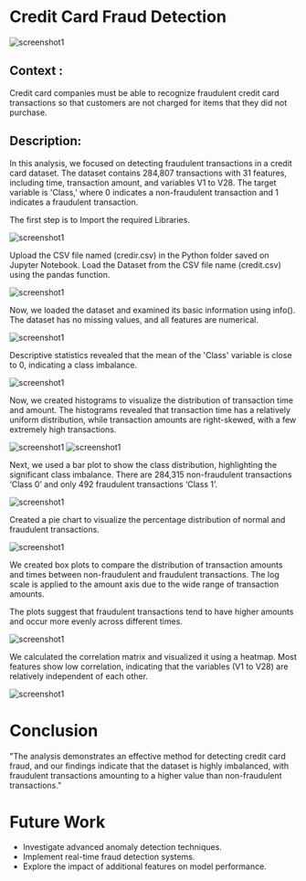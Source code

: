 # Credit Card Fraud Detection

![screenshot1](https://raw.githubusercontent.com/Rushikesh2209/Credit-Card-Fraud-Detection/main/Credit-card-fraud.webp)
  

## Context :
   Credit card companies must be able to recognize fraudulent credit card transactions so that customers are not charged for items that they did not purchase.
              
## Description:
  In this analysis, we focused on detecting fraudulent transactions in a credit card dataset. The dataset contains 284,807 transactions with 31 features, including time, transaction amount, and variables V1 to V28. The target variable is 'Class,' where 0 indicates a non-fraudulent transaction and 1 indicates a fraudulent transaction.

   The first step is to Import the required Libraries.

![screenshot1](https://github.com/Rushikesh2209/Credit-Card-Fraud-Detection/blob/main/Importing%20the%20required%20Libraries..png)

Upload the CSV file named (credir.csv) in the Python folder saved on Jupyter Notebook. Load the Dataset from the CSV file name (credit.csv) using the pandas function.


![screenshot1](https://github.com/Rushikesh2209/Credit-Card-Fraud-Detection/blob/main/Load%20the%20dataset.png)


Now, we loaded the dataset and examined its basic information using info(). The dataset has no missing values, and all features are numerical. 


![screenshot1](https://github.com/Rushikesh2209/Credit-Card-Fraud-Detection/blob/main/basic%20information.png)


Descriptive statistics revealed that the mean of the 'Class' variable is close to 0, indicating a class imbalance.

![screenshot1](https://github.com/Rushikesh2209/Credit-Card-Fraud-Detection/blob/main/%23Calculate%20summary%20statistics.png)


  Now, we created histograms to visualize the distribution of transaction time and amount. The histograms revealed that transaction time has a relatively uniform distribution, while transaction amounts are right-skewed, with a few extremely high transactions.

![screenshot1](https://github.com/Rushikesh2209/Credit-Card-Fraud-Detection/blob/main/subplots.png)
![screenshot1](https://github.com/Rushikesh2209/Credit-Card-Fraud-Detection/blob/main/Histo.png)


Next, we used a bar plot to show the class distribution, highlighting the significant class imbalance. There are 284,315 non-fraudulent transactions ‘Class 0’ and only 492 fraudulent transactions ‘Class 1’.


![screenshot1](https://github.com/Rushikesh2209/Credit-Card-Fraud-Detection/blob/main/Bar%20plot%20for%20'Class.png)


  Created a pie chart to visualize the percentage distribution of normal and fraudulent transactions.


![screenshot1](https://github.com/Rushikesh2209/Credit-Card-Fraud-Detection/blob/main/class%20distribution.png)

   We created box plots to compare the distribution of transaction amounts and times between non-fraudulent and fraudulent transactions. The log scale is applied to the amount axis due to the wide range of transaction amounts. 

The plots suggest that fraudulent transactions tend to have higher amounts and occur more evenly across different times.
    

![screenshot1](https://github.com/Rushikesh2209/Credit-Card-Fraud-Detection/blob/main/Screenshot%202023-12-23%20090328.png)


We calculated the correlation matrix and visualized it using a heatmap.
Most features show low correlation, indicating that the variables (V1 to V28) are relatively independent of each other.



 ![screenshot1](https://github.com/Rushikesh2209/Credit-Card-Fraud-Detection/blob/main/correlations.png)

# Conclusion
"The analysis demonstrates an effective method for detecting credit card fraud, and our findings indicate that the dataset is highly imbalanced, with fraudulent transactions amounting to a higher value than non-fraudulent transactions."

# Future Work
- Investigate advanced anomaly detection techniques.
- Implement real-time fraud detection systems.
- Explore the impact of additional features on model performance.
